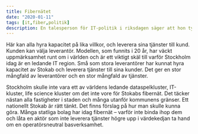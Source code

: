 ```yaml
---
title: Fibernätet
date: "2020-01-11"
tags: [it,fiber,politik]
description: En talesperson för IT-politik i riksdagen säger att hon tycker att Sverige borde ha ett rikstäckande stamnät och accessnät för fiber. Där teleoperatörerna är leverantörer av tjänster. Precis så som Stokab – Stockholm stads fiberbolag har styrt upp saker och ting.
---
```



Här kan alla hyra kapacitet på lika villkor, och leverera sina tjänster till kund. Kunden kan välja leverantör. Modellen, som funnits i 20 år, har väckt uppmärksamhet runt om i världen och är ett viktigt skäl till varför Stockholm idag är en ledande IT region. Små som stora leverantörer har kunnat hyra kapacitet av Stokab och leverera tjänster till sina kunder. Det ger en stor mångfald av leverantörer och en stor mångfald av tjänster.

Stockholm skulle inte vara ett av världens ledande dataspelkluster, IT-kluster, life science kluster om det inte vore för Stokabs fibernät. Det täcker nästan alla fastigheter i staden och många utanför kommunens gränser. Ett nationellt Stokab är rätt tänkt. Det finns förslag på hur man skulle kunna göra. Många statliga bolag har idag fibernät – varför inte binda ihop dem och låta en aktör som inte leverera tjänster högre upp i värdekedjan ta hand om en operatörsneutral basverksamhet.
